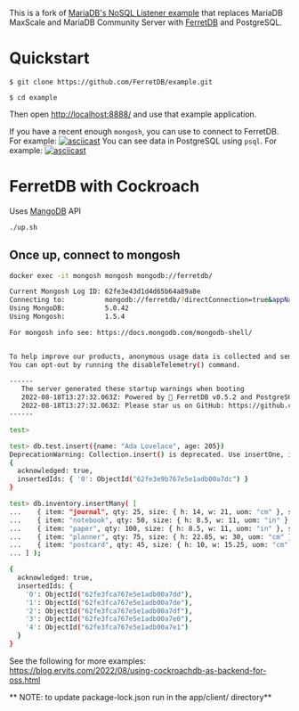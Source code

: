 This is a fork of [MariaDB's NoSQL Listener example](https://github.com/mariadb-corporation/dev-example-nosql-listener)
that replaces MariaDB MaxScale and MariaDB Community Server with
[FerretDB](https://github.com/FerretDB/FerretDB) and PostgreSQL.

# Quickstart

```
$ git clone https://github.com/FerretDB/example.git

$ cd example
```

Then open [http://localhost:8888/](http://localhost:8888/) and use that example application.

If you have a recent enough `mongosh`, you can use to connect to FerretDB. For example:
[![asciicast](https://asciinema.org/a/BhBD85JpeLPHrSdyL1jzNFkFq.svg)](https://asciinema.org/a/BhBD85JpeLPHrSdyL1jzNFkFq)
You can see data in PostgreSQL using `psql`. For example:
[![asciicast](https://asciinema.org/a/RgCtFAxvkkp26YRBO6FPSpEUJ.svg)](https://asciinema.org/a/RgCtFAxvkkp26YRBO6FPSpEUJ)


# FerretDB with Cockroach

Uses [MangoDB](https://github.com/MangoDB-io/MangoDB) API

```bash
./up.sh
```

## Once up, connect to mongosh

```bash
docker exec -it mongosh mongosh mongodb://ferretdb/
```

```bash
Current Mongosh Log ID: 62fe3e43d1d4d65b64a89a8e
Connecting to:          mongodb://ferretdb/?directConnection=true&appName=mongosh+1.5.4
Using MongoDB:          5.0.42
Using Mongosh:          1.5.4

For mongosh info see: https://docs.mongodb.com/mongodb-shell/


To help improve our products, anonymous usage data is collected and sent to MongoDB periodically (https://www.mongodb.com/legal/privacy-policy).
You can opt-out by running the disableTelemetry() command.

------
   The server generated these startup warnings when booting
   2022-08-18T13:27:32.063Z: Powered by 🥭 FerretDB v0.5.2 and PostgreSQL 13.0.0.
   2022-08-18T13:27:32.063Z: Please star us on GitHub: https://github.com/FerretDB/FerretDB
------

test>
```

```bash
test> db.test.insert({name: "Ada Lovelace", age: 205})
DeprecationWarning: Collection.insert() is deprecated. Use insertOne, insertMany, or bulkWrite.
{
  acknowledged: true,
  insertedIds: { '0': ObjectId("62fe3e9b767e5e1adb00a7dc") }
}
```


```bash
test> db.inventory.insertMany( [
...    { item: "journal", qty: 25, size: { h: 14, w: 21, uom: "cm" }, status: "A" },
...    { item: "notebook", qty: 50, size: { h: 8.5, w: 11, uom: "in" }, status: "P" },
...    { item: "paper", qty: 100, size: { h: 8.5, w: 11, uom: "in" }, status: "D" },
...    { item: "planner", qty: 75, size: { h: 22.85, w: 30, uom: "cm" }, status: "D" },
...    { item: "postcard", qty: 45, size: { h: 10, w: 15.25, uom: "cm" }, status: "A" },
... ] );
```

```bash
{
  acknowledged: true,
  insertedIds: {
    '0': ObjectId("62fe3fca767e5e1adb00a7dd"),
    '1': ObjectId("62fe3fca767e5e1adb00a7de"),
    '2': ObjectId("62fe3fca767e5e1adb00a7df"),
    '3': ObjectId("62fe3fca767e5e1adb00a7e0"),
    '4': ObjectId("62fe3fca767e5e1adb00a7e1")
  }
}
```

See the following for more examples: https://blog.ervits.com/2022/08/using-cockroachdb-as-backend-for-oss.html


** NOTE: to update package-lock.json run  in the app/client/ directory**
